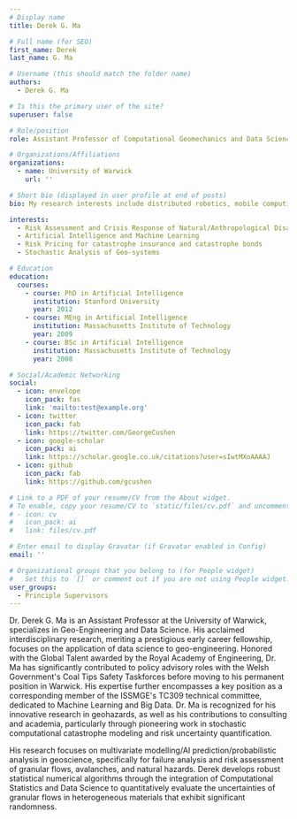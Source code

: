 ```yaml
---
# Display name
title: Derek G. Ma

# Full name (for SEO)
first_name: Derek 
last_name: G. Ma

# Username (this should match the folder name)
authors:
  - Derek G. Ma

# Is this the primary user of the site?
superuser: false

# Role/position
role: Assistant Professor of Computational Geomechanics and Data Science

# Organizations/Affiliations
organizations:
  - name: University of Warwick
    url: ''

# Short bio (displayed in user profile at end of posts)
bio: My research interests include distributed robotics, mobile computing, and programmable matter.

interests:
  - Risk Assessment and Crisis Response of Natural/Anthropological Disasters
  - Artificial Intelligence and Machine Learning
  - Risk Pricing for catastrophe insurance and catastrophe bonds
  - Stochastic Analysis of Geo-systems

# Education
education:
  courses:
    - course: PhD in Artificial Intelligence
      institution: Stanford University
      year: 2012
    - course: MEng in Artificial Intelligence
      institution: Massachusetts Institute of Technology
      year: 2009
    - course: BSc in Artificial Intelligence
      institution: Massachusetts Institute of Technology
      year: 2008

# Social/Academic Networking
social:
  - icon: envelope
    icon_pack: fas
    link: 'mailto:test@example.org'
  - icon: twitter
    icon_pack: fab
    link: https://twitter.com/GeorgeCushen
  - icon: google-scholar
    icon_pack: ai
    link: https://scholar.google.co.uk/citations?user=sIwtMXoAAAAJ
  - icon: github
    icon_pack: fab
    link: https://github.com/gcushen

# Link to a PDF of your resume/CV from the About widget.
# To enable, copy your resume/CV to `static/files/cv.pdf` and uncomment the lines below.
# - icon: cv
#   icon_pack: ai
#   link: files/cv.pdf

# Enter email to display Gravatar (if Gravatar enabled in Config)
email: ''

# Organizational groups that you belong to (for People widget)
#   Set this to `[]` or comment out if you are not using People widget.
user_groups:
  - Principle Supervisors
---
```

Dr. Derek G. Ma is an Assistant Professor at the University of Warwick, specializes in Geo-Engineering and Data Science. His acclaimed interdisciplinary research, meriting a prestigious early career fellowship, focuses on the application of data science to geo-engineering. Honored with the Global Talent awarded by the Royal Academy of Engineering, Dr. Ma has significantly contributed to policy advisory roles with the Welsh Government's Coal Tips Safety Taskforces before moving to his permanent position in Warwick. His expertise further encompasses a key position as a corresponding member of the ISSMGE's TC309 technical committee, dedicated to Machine Learning and Big Data. Dr. Ma is recognized for his innovative research in geohazards, as well as his contributions to consulting and academia, particularly through pioneering work in stochastic computational catastrophe modeling and risk uncertainty quantification.

His research focuses on multivariate modelling/AI prediction/probabilistic analysis in geoscience, specifically for failure analysis and risk assessment of granular flows, avalanches, and natural hazards. Derek develops robust statistical numerical algorithms through the integration of Computational Statistics and Data Science to quantitatively evaluate the uncertainties of granular flows in heterogeneous materials that exhibit significant randomness.
